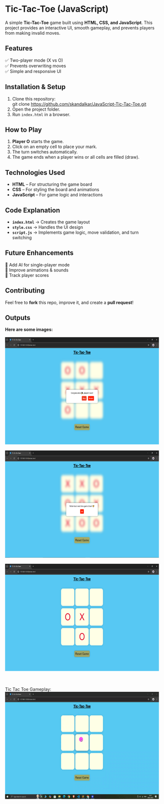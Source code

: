 # **Tic-Tac-Toe (JavaScript)**  

A simple **Tic-Tac-Toe** game built using **HTML, CSS, and JavaScript**. This project provides an interactive UI, smooth gameplay, and prevents players from making invalid moves.  


## **Features**  
✅ Two-player mode (X vs O)  
✅ Prevents overwriting moves  
✅ Simple and responsive UI  

## **Installation & Setup**  
1. Clone this repository:  
     git clone https://github.com/skandalkar/JavaScript-Tic-Tac-Toe.git 
2. Open the project folder.  
3. Run `index.html` in a browser.  

## **How to Play**  
1. **Player O** starts the game.  
2. Click on an empty cell to place your mark.  
3. The turn switches automatically.  
4. The game ends when a player wins or all cells are filled (draw).  

## **Technologies Used**  
- **HTML** – For structuring the game board  
- **CSS** – For styling the board and animations  
- **JavaScript** – For game logic and interactions  

## **Code Explanation**  
- **`index.html`** → Creates the game layout  
- **`style.css`** → Handles the UI design  
- **`script.js`** → Implements game logic, move validation, and turn switching  

## **Future Enhancements**  
🚀 Add AI for single-player mode  
🚀 Improve animations & sounds  
🚀 Track player scores  

## **Contributing**  
Feel free to **fork** this repo, improve it, and create a **pull request**!  

## **Outputs**
**Here are some images:**
<br><br>
<img alt="tictactoe1.png" height="350" src="Assets/tictactoe1.png" width="600"/> <br><br>
<img alt="tictactoe2.png" height="350" src="Assets/tictactoe2.png" width="600"/> <br><br>
<img alt="tictactoe3.png" height="350" src="Assets/tictactoe3.png" width="600"/> <br><br>

<br>
Tic Tac Toe Gameplay:
<br>
<img alt="tictactoe1.png" height="350" src="Assets/tictactoeplay.gif" width="600"/>

